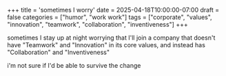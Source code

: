+++
title = 'sometimes I worry'
date = 2025-04-18T10:00:00-07:00
draft = false
categories = ["humor", "work work"]
tags = ["corporate", "values", "innovation", "teamwork", "collaboration", "inventiveness"]
+++

sometimes I stay up at night worrying that I'll join a company that doesn't have "Teamwork" and "Innovation" in its core values, and instead has "Collaboration" and "Inventiveness"

i'm not sure if I'd be able to survive the change
